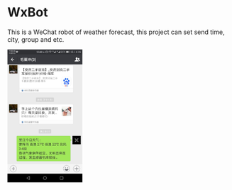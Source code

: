 WxBot
=====
This is a WeChat robot of weather forecast, this project can set send time, city, group and etc.

<img src='mdimage/image01.jpeg' height='300px'/>

